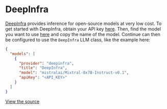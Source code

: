 # DeepInfra

[DeepInfra](https://deepinfra.com) provides inference for open-source models at very low cost. To get started with DeepInfra, obtain your API key [here](https://deepinfra.com/dash). Then, find the model you want to use [here](https://deepinfra.com/models?type=text-generation) and copy the name of the model. Continue can then be configured to use the `DeepInfra` LLM class, like the example here:

```json title="config.json"
{
  "models": [
    {
      "provider": "deepinfra",
      "title": "DeepInfra",
      "model": "mistralai/Mixtral-8x7B-Instruct-v0.1",
      "apiKey": "<API_KEY>"
    }
  ]
}
```

[View the source](https://github.com/continuedev/continue/blob/main/core/llm/llms/DeepInfra.ts)
